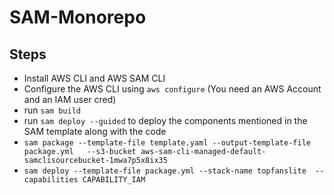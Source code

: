 # SAM-Monorepo

## Steps

- Install AWS CLI and AWS SAM CLI
- Configure the AWS CLI using `aws configure` (You need an AWS Account and an IAM user cred)
- run `sam build`
- run `sam deploy --guided` to deploy the components mentioned in the SAM template along with the code
- `sam package --template-file template.yaml --output-template-file package.yml   --s3-bucket aws-sam-cli-managed-default-samclisourcebucket-1mwa7p5x8ix35`
- `sam deploy --template-file package.yml --stack-name topfanslite  --capabilities CAPABILITY_IAM`